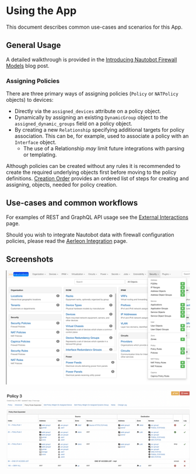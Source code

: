 # Using the App

This document describes common use-cases and scenarios for this App.

## General Usage

A detailed walkthrough is provided in the [Introducing Nautobot Firewall Models](https://blog.networktocode.com/post/nautobot-firewall-models/) blog post.

### Assigning Policies

There are three primary ways of assigning policies (`Policy` or `NATPolicy` objects) to devices:

- Directly via the `assigned_devices` attribute on a policy object.
- Dynamically by assigning an existing `DynamicGroup` object to the `assigned_dynamic_groups` field on a policy object.
- By creating a new `Relationship` specifying additional targets for policy association. This can be, for example, used to associate a policy with an `Interface` object.
    + The use of a Relationship _may_ limit future integrations with parsing or templating.

Although policies can be created without any rules it is recommended to create the required underlying objects first before moving to the policy definitions. [Creation Order](../dev/models.md#creation-order) provides an ordered list of steps for creating and assigning, objects, needed for policy creation.

## Use-cases and common workflows

For examples of REST and GraphQL API usage see the [External Interactions](external_interactions.md) page.

Should you wish to integrate Nautobot data with firewall configuration policies, please read the [Aerleon Integration](aerleon.md) page.

## Screenshots

![Navigation Menu](../images/navmenu.png "Navigation Menu")

![Policy View](../images/policy.png "Policy View")
